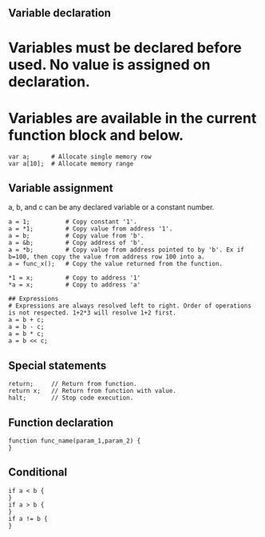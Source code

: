 ## Variable declaration
# Variables must be declared before used. No value is assigned on declaration.
# Variables are available in the current function block and below.
```
var a;      # Allocate single memory row
var a[10];  # Allocate memory range
```

## Variable assignment
a, b, and c can be any declared variable or a constant number.
```
a = 1;          # Copy constant '1'.
a = *1;         # Copy value from address '1'.
a = b;          # Copy value from 'b'.
a = &b;         # Copy address of 'b'.
a = *b;         # Copy value from address pointed to by 'b'. Ex if b=100, then copy the value from address row 100 into a.
a = func_x();   # Copy the value returned from the function.

*1 = x;         # Copy to address '1'
*a = x;         # Copy to address 'a'

## Expressions
# Expressions are always resolved left to right. Order of operations is not respected. 1+2*3 will resolve 1+2 first.
a = b + c;
a = b - c;
a = b * c;
a = b << c;
``` 

## Special statements
```
return;     // Return from function.
return x;   // Return from function with value.
halt;       // Stop code execution.
```

## Function declaration
```
function func_name(param_1,param_2) {
}
```

## Conditional
```
if a < b {   
}
if a > b {   
}
if a != b {   
}
```